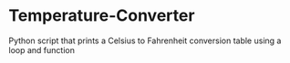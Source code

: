 # Temperature-Converter
Python script that prints a Celsius to Fahrenheit conversion table using a loop and function
